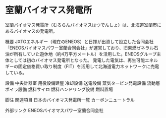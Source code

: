 # 室蘭バイオマス発電所

室蘭バイオマス発電所（むろらんバイオマスはつでんしょ）は、北海道室蘭市にあるバイオマスの発電所。

概要
JXTGエネルギー（現在のENEOS）と日揮が出資して設立した合同会社「ENEOSバイオマスパワー室蘭合同会社」が運営しており、旧東燃ゼネラル石油が所有していた遊休地（約4万平方メートル）を活用した。ENEOSグループ主体としては初のバイオマス発電所となった。
発電した電気は、再生可能エネルギーの固定価格買い取り制度（FIT）を活用して北海道電力ネットワークに売電している。

設備
中央計器室
用役設備建屋
冷却設備
送電設備
蒸気タービン発電設備
流動層ボイラ設備
燃料サイロ
燃料ハンドリング設備
燃料置場

脚注
関連項目
日本のバイオマス発電所一覧
カーボンニュートラル

外部リンク
ENEOSバイオマスパワー室蘭合同会社